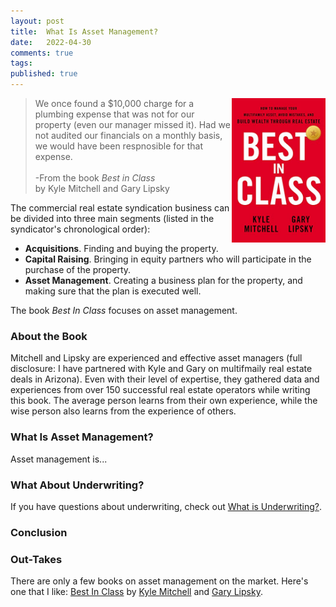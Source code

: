 ```yaml
---
layout: post
title:  What Is Asset Management?
date:   2022-04-30
comments: true
tags: 
published: true
---
```

  
<img src="/images/best_in_class.jpg" align="right" width="150" padding="20" alt="Best In Class" title="Best In Class" />

<blockquote>
We once found a $10,000 charge for a plumbing expense that was not for our property (even our manager missed it). Had we not audited our financials on a monthly basis, we would have been respnosible for that expense.
<br/><br/>
-From the book <i>Best in Class</i><br/>
by Kyle Mitchell and Gary Lipsky
</blockquote>

The commercial real estate syndication business can be divided into three main segments (listed in the syndicator's chronological order):

* **Acquisitions**. Finding and buying the property.
* **Capital Raising**. Bringing in equity partners who will participate in the purchase of the property.
* **Asset Management**. Creating a business plan for the property, and making sure that the plan is executed well.

The book _Best In Class_ focuses on asset management. 

<!--more-->

### About the Book

Mitchell and Lipsky are experienced and effective asset managers (full disclosure: I have partnered with Kyle and Gary on multifmaily real estate deals in Arizona). Even with their level of expertise, they gathered data and experiences from over 150 successful real estate operators while writing this book. The average person learns from their own experience, while the wise person also learns from the experience of others.

### What Is Asset Management?

Asset management is...

### What About Underwriting?

If you have questions about underwriting, check out [What is Underwriting?](/blog/2022/01/31/what-is-underwriting/).


### Conclusion



### Out-Takes

There are only a few books on asset management on the market. Here's one that I like: <a href="https://www.amazon.com/Best-Class-Multifamily-Mistakes-through-ebook/dp/B096YS1HYX/ref=tmm_kin_swatch_0?_encoding=UTF8&qid=1651193114&sr=8-1">Best In Class</a> by <a href="">Kyle Mitchell</a> and <a href="">Gary Lipsky</a>.


